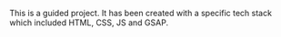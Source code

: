 This is a guided project. It has been created with a specific tech stack which included HTML, CSS, JS and GSAP.

